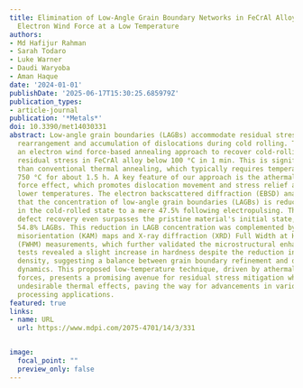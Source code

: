 ```yaml
---
title: Elimination of Low-Angle Grain Boundary Networks in FeCrAl Alloys with the
  Electron Wind Force at a Low Temperature
authors:
- Md Hafijur Rahman
- Sarah Todaro
- Luke Warner
- Daudi Waryoba
- Aman Haque
date: '2024-01-01'
publishDate: '2025-06-17T15:30:25.685979Z'
publication_types:
- article-journal
publication: '*Metals*'
doi: 10.3390/met14030331
abstract: Low-angle grain boundaries (LAGBs) accommodate residual stress through the
  rearrangement and accumulation of dislocations during cold rolling. This study presents
  an electron wind force-based annealing approach to recover cold-rolling induced
  residual stress in FeCrAl alloy below 100 °C in 1 min. This is significantly lower
  than conventional thermal annealing, which typically requires temperatures around
  750 °C for about 1.5 h. A key feature of our approach is the athermal electron wind
  force effect, which promotes dislocation movement and stress relief at significantly
  lower temperatures. The electron backscattered diffraction (EBSD) analysis reveals
  that the concentration of low-angle grain boundaries (LAGBs) is reduced from 82.4%
  in the cold-rolled state to a mere 47.5% following electropulsing. This level of
  defect recovery even surpasses the pristine material's initial state, which exhibited
  54.8% LAGBs. This reduction in LAGB concentration was complemented by kernel average
  misorientation (KAM) maps and X-ray diffraction (XRD) Full Width at Half Maximum
  (FWHM) measurements, which further validated the microstructural enhancements. Nanoindentation
  tests revealed a slight increase in hardness despite the reduction in dislocation
  density, suggesting a balance between grain boundary refinement and dislocation
  dynamics. This proposed low-temperature technique, driven by athermal electron wind
  forces, presents a promising avenue for residual stress mitigation while minimizing
  undesirable thermal effects, paving the way for advancements in various material
  processing applications.
featured: true
links:
- name: URL
  url: https://www.mdpi.com/2075-4701/14/3/331


image:
  focal_point: ""
  preview_only: false
---
```

